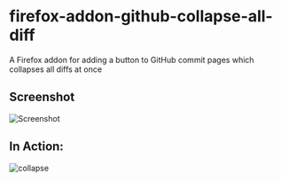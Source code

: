 # firefox-addon-github-collapse-all-diff

A Firefox addon for adding a button to GitHub commit pages which collapses all diffs at once

## Screenshot

![Screenshot](https://user-images.githubusercontent.com/7032914/86512860-e12a9680-be05-11ea-8b56-ba86914cb445.png)

## In Action:

![collapse](https://user-images.githubusercontent.com/7032914/86512991-cf95be80-be06-11ea-8fd7-5bb86d51b347.gif)
